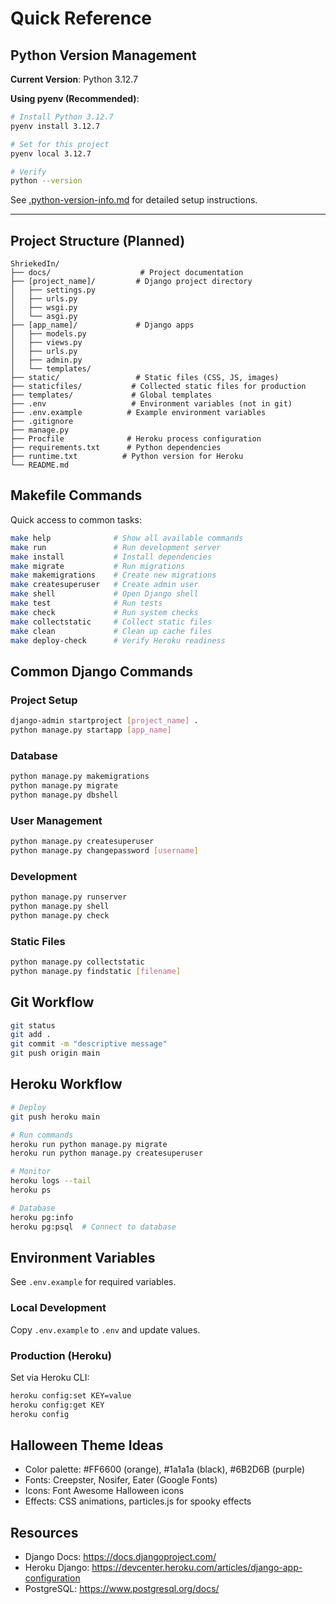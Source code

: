 # Quick Reference

## Python Version Management

**Current Version**: Python 3.12.7

**Using pyenv (Recommended)**:
```bash
# Install Python 3.12.7
pyenv install 3.12.7

# Set for this project
pyenv local 3.12.7

# Verify
python --version
```

See [.python-version-info.md](../.python-version-info.md) for detailed setup instructions.

---

## Project Structure (Planned)
```
ShriekedIn/
├── docs/                    # Project documentation
├── [project_name]/         # Django project directory
│   ├── settings.py
│   ├── urls.py
│   ├── wsgi.py
│   └── asgi.py
├── [app_name]/             # Django apps
│   ├── models.py
│   ├── views.py
│   ├── urls.py
│   ├── admin.py
│   └── templates/
├── static/                 # Static files (CSS, JS, images)
├── staticfiles/           # Collected static files for production
├── templates/             # Global templates
├── .env                   # Environment variables (not in git)
├── .env.example          # Example environment variables
├── .gitignore
├── manage.py
├── Procfile              # Heroku process configuration
├── requirements.txt      # Python dependencies
├── runtime.txt          # Python version for Heroku
└── README.md
```

## Makefile Commands

Quick access to common tasks:
```bash
make help              # Show all available commands
make run               # Run development server
make install           # Install dependencies
make migrate           # Run migrations
make makemigrations    # Create new migrations
make createsuperuser   # Create admin user
make shell             # Open Django shell
make test              # Run tests
make check             # Run system checks
make collectstatic     # Collect static files
make clean             # Clean up cache files
make deploy-check      # Verify Heroku readiness
```

## Common Django Commands

### Project Setup
```bash
django-admin startproject [project_name] .
python manage.py startapp [app_name]
```

### Database
```bash
python manage.py makemigrations
python manage.py migrate
python manage.py dbshell
```

### User Management
```bash
python manage.py createsuperuser
python manage.py changepassword [username]
```

### Development
```bash
python manage.py runserver
python manage.py shell
python manage.py check
```

### Static Files
```bash
python manage.py collectstatic
python manage.py findstatic [filename]
```

## Git Workflow
```bash
git status
git add .
git commit -m "descriptive message"
git push origin main
```

## Heroku Workflow
```bash
# Deploy
git push heroku main

# Run commands
heroku run python manage.py migrate
heroku run python manage.py createsuperuser

# Monitor
heroku logs --tail
heroku ps

# Database
heroku pg:info
heroku pg:psql  # Connect to database
```

## Environment Variables
See `.env.example` for required variables.

### Local Development
Copy `.env.example` to `.env` and update values.

### Production (Heroku)
Set via Heroku CLI:
```bash
heroku config:set KEY=value
heroku config:get KEY
heroku config
```

## Halloween Theme Ideas
- Color palette: #FF6600 (orange), #1a1a1a (black), #6B2D6B (purple)
- Fonts: Creepster, Nosifer, Eater (Google Fonts)
- Icons: Font Awesome Halloween icons
- Effects: CSS animations, particles.js for spooky effects

## Resources
- Django Docs: https://docs.djangoproject.com/
- Heroku Django: https://devcenter.heroku.com/articles/django-app-configuration
- PostgreSQL: https://www.postgresql.org/docs/
